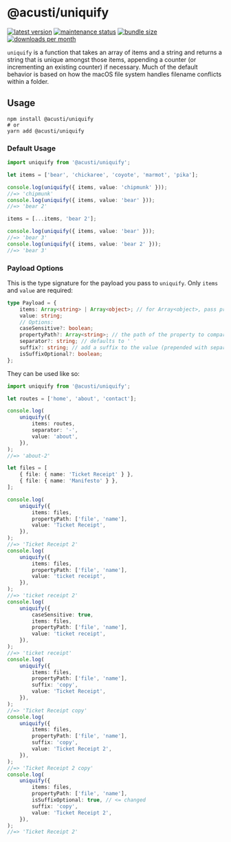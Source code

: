 # @acusti/uniquify

[![latest version](https://img.shields.io/npm/v/@acusti/uniquify?style=for-the-badge)](https://www.npmjs.com/package/@acusti/uniquify)
[![maintenance status](https://img.shields.io/npms-io/maintenance-score/@acusti/uniquify?style=for-the-badge)](https://npms.io/search?q=%40acusti%2Funiquify)
[![bundle size](https://img.shields.io/bundlephobia/minzip/@acusti/uniquify?style=for-the-badge)](https://bundlephobia.com/package/@acusti/uniquify)
[![downloads per month](https://img.shields.io/npm/dm/@acusti/uniquify?style=for-the-badge)](https://www.npmjs.com/package/@acusti/uniquify)

`uniquify` is a function that takes an array of items and a string and
returns a string that is unique amongst those items, appending a counter
(or incrementing an existing counter) if necessary. Much of the default
behavior is based on how the macOS file system handles filename conflicts
within a folder.

## Usage

```
npm install @acusti/uniquify
# or
yarn add @acusti/uniquify
```

### Default Usage

```ts
import uniquify from '@acusti/uniquify';

let items = ['bear', 'chickaree', 'coyote', 'marmot', 'pika'];

console.log(uniquify({ items, value: 'chipmunk' }));
//=> 'chipmunk'
console.log(uniquify({ items, value: 'bear' }));
//=> 'bear 2'

items = [...items, 'bear 2'];

console.log(uniquify({ items, value: 'bear' }));
//=> 'bear 3'
console.log(uniquify({ items, value: 'bear 2' }));
//=> 'bear 3'
```

### Payload Options

This is the type signature for the payload you pass to `uniquify`. Only
`items` and `value` are required:

```ts
type Payload = {
    items: Array<string> | Array<object>; // for Array<object>, pass propertyPath also
    value: string;
    // Options:
    caseSensitive?: boolean;
    propertyPath?: Array<string>; // the path of the property to compare
    separator?: string; // defaults to ' '
    suffix?: string; // add a suffix to the value (prepended with separator)
    isSuffixOptional?: boolean;
};
```

They can be used like so:

```ts
import uniquify from '@acusti/uniquify';

let routes = ['home', 'about', 'contact'];

console.log(
    uniquify({
        items: routes,
        separator: '-',
        value: 'about',
    }),
);
//=> 'about-2'

let files = [
    { file: { name: 'Ticket Receipt' } },
    { file: { name: 'Manifesto' } },
];

console.log(
    uniquify({
        items: files,
        propertyPath: ['file', 'name'],
        value: 'Ticket Receipt',
    }),
);
//=> 'Ticket Receipt 2'
console.log(
    uniquify({
        items: files,
        propertyPath: ['file', 'name'],
        value: 'ticket receipt',
    }),
);
//=> 'ticket receipt 2'
console.log(
    uniquify({
        caseSensitive: true,
        items: files,
        propertyPath: ['file', 'name'],
        value: 'ticket receipt',
    }),
);
//=> 'ticket receipt'
console.log(
    uniquify({
        items: files,
        propertyPath: ['file', 'name'],
        suffix: 'copy',
        value: 'Ticket Receipt',
    }),
);
//=> 'Ticket Receipt copy'
console.log(
    uniquify({
        items: files,
        propertyPath: ['file', 'name'],
        suffix: 'copy',
        value: 'Ticket Receipt 2',
    }),
);
//=> 'Ticket Receipt 2 copy'
console.log(
    uniquify({
        items: files,
        propertyPath: ['file', 'name'],
        isSuffixOptional: true, // <= changed
        suffix: 'copy',
        value: 'Ticket Receipt 2',
    }),
);
//=> 'Ticket Receipt 2'
```
